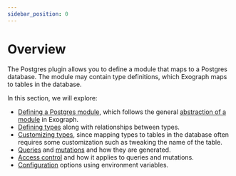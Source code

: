 ```yaml
---
sidebar_position: 0
---
```


# Overview

The Postgres plugin allows you to define a module that maps to a Postgres database. The module may contain type definitions, which Exograph maps to tables in the database.

In this section, we will explore:

- [Defining a Postgres module](defining-modules.md), which follows the general [abstraction of a module](/core-concept/module.md) in Exograph.
- [Defining types](defining-types.md) along with relationships between types.
- [Customizing types](customizing-types.md), since mapping types to tables in the database often requires some customization such as tweaking the name of the table.
- [Queries](operations/queries.md) and [mutations](operations/mutations.md) and how they are generated.
- [Access control](access-control.md) and how it applies to queries and mutations.
- [Configuration](configuration.md) options using environment variables.
